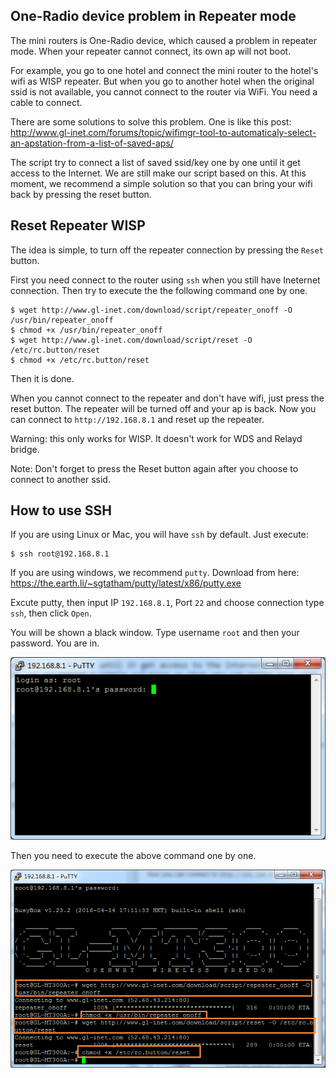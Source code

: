 
## One-Radio device problem in Repeater mode

The mini routers is One-Radio device, which caused a problem in repeater mode. When your repeater cannot connect, its own ap will not boot.

For example, you go to one hotel and connect the mini router to the hotel's wifi as WISP repeater. But when you go to another hotel when the original ssid is not available, you cannot connect to the router via WiFi. You need a cable to connect.

There are some solutions to solve this problem. One is like this post: http://www.gl-inet.com/forums/topic/wifimgr-tool-to-automaticaly-select-an-apstation-from-a-list-of-saved-aps/ 

The script try to connect a list of saved ssid/key one by one until it get access to the Internet. We are still make our script based on this. At this moment, we recommend a simple solution so that you can bring your wifi back by pressing the reset button.

## Reset Repeater WISP

The idea is simple, to turn off the repeater connection by pressing the `Reset` button. 

First you need connect to the router using `ssh` when you still have Ineternet connection. Then try to execute the the following command one by one.

```
$ wget http://www.gl-inet.com/download/script/repeater_onoff -O /usr/bin/repeater_onoff
$ chmod +x /usr/bin/repeater_onoff
$ wget http://www.gl-inet.com/download/script/reset -O /etc/rc.button/reset 
$ chmod +x /etc/rc.button/reset

```

Then it is done.

When you cannot connect to the repeater and don't have wifi, just press the reset button. The repeater will be turned off and your ap is back. Now you can connect to `http://192.168.8.1` and reset up the repeater.

Warning: this only works for WISP. It doesn't work for WDS and Relayd bridge. 

Note: Don't forget to press the Reset button again after you choose to connect to another ssid. 

## How to use SSH

If you are using Linux or Mac, you will have `ssh` by default. Just execute:

```
$ ssh root@192.168.8.1
```

If you are using windows, we recommend `putty`. Download from here: https://the.earth.li/~sgtatham/putty/latest/x86/putty.exe 

Excute putty, then input IP `192.168.8.1`, Port `22` and choose connection type `ssh`, then click `Open`.

You will be shown a black window. Type username `root` and then your password. You are in.

![Putty SSH](src/putty_ssh1.png)

Then you need to execute the above command one by one. 

![Putty SSH](src/putty_ssh2.png)


